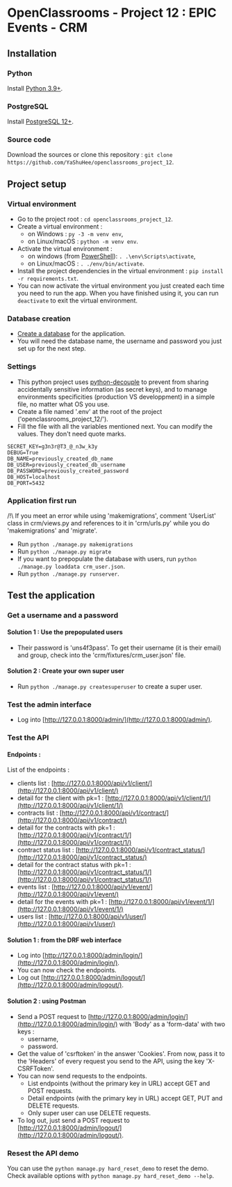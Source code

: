 # OpenClassrooms - Project 12 : EPIC Events - CRM

## Installation

### Python
Install [Python 3.9+](https://www.python.org/downloads/).

### PostgreSQL
Install [PostgreSQL 12+](https://www.postgresql.org/download/).

### Source code
Download the sources or clone this repository : ```git clone https://github.com/YaShuHee/openclassrooms_project_12```.

## Project setup
### Virtual environment
* Go to the project root : ```cd openclassrooms_project_12```.
* Create a virtual environment :
    - on Windows : ```py -3 -m venv env```,
    - on Linux/macOS : ```python -m venv env```.
* Activate the virtual environment :
    - on windows (from [PowerShell](https://docs.microsoft.com/fr-fr/powershell/)): ```. .\env\Scripts\activate```,
    - on Linux/macOS : ```. ./env/bin/activate```.
* Install the project dependencies in the virtual environment : ```pip install -r requirements.txt```.
* You can now activate the virtual environment you just created each time you need to run the app.
When you have finished using it, you can run ```deactivate``` to exit the virtual environment.

### Database creation
* [Create a database](https://www.tutorialspoint.com/postgresql/postgresql_create_database.htm) for the application.
* You will need the database name, the username and password you just set up for the next step.

### Settings
* This python project uses [python-decouple](https://pypi.org/project/python-decouple/) to prevent from sharing accidentally sensitive information (as secret keys), and to manage environments specificities (production VS developpment) in a simple file, no matter what OS you use.
* Create a file named '.env' at the root of the project ('openclassrooms_project_12/').
* Fill the file with all the variables mentioned next. You can modify the values. They don't need quote marks.
```
SECRET_KEY=g3n3r@T3_@_n3w_k3y
DEBUG=True
DB_NAME=previously_created_db_name
DB_USER=previously_created_db_username
DB_PASSWORD=previously_created_password
DB_HOST=localhost
DB_PORT=5432
```

### Application first run
/!\ If you meet an error while using 'makemigrations', comment 'UserList' class in crm/views.py and references to it in 'crm/urls.py' while you do 'makemigrations' and 'migrate'.
* Run ```python ./manage.py makemigrations```
* Run ```python ./manage.py migrate```
* If you want to prepopulate the database with users, run ```python ./manage.py loaddata crm_user.json```.
* Run ```python ./manage.py runserver```.

## Test the application
### Get a username and a password
#### Solution 1 : Use the prepopulated users
* Their password is 'uns4f3pass'. To get their username (it is their email) and group, check into the 'crm/fixtures/crm_user.json' file. 

#### Solution 2 : Create your own super user
* Run ```python ./manage.py createsuperuser``` to create a super user.

### Test the admin interface
* Log into [http://127.0.0.1:8000/admin/](http://127.0.0.1:8000/admin/).

### Test the API
#### Endpoints :
List of the endpoints :
 * clients list : [http://127.0.0.1:8000/api/v1/client/](http://127.0.0.1:8000/api/v1/client/)
 * detail for the client with pk=1 : [http://127.0.0.1:8000/api/v1/client/1/](http://127.0.0.1:8000/api/v1/client/1/)
 * contracts list : [http://127.0.0.1:8000/api/v1/contract/](http://127.0.0.1:8000/api/v1/contract/)
 * detail for the contracts with pk=1 : [http://127.0.0.1:8000/api/v1/contract/1/](http://127.0.0.1:8000/api/v1/contract/1/)
 * contract status list : [http://127.0.0.1:8000/api/v1/contract_status/](http://127.0.0.1:8000/api/v1/contract_status/)
 * detail for the contract status with pk=1 : [http://127.0.0.1:8000/api/v1/contract_status/1/](http://127.0.0.1:8000/api/v1/contract_status/1/)
 * events list : [http://127.0.0.1:8000/api/v1/event/](http://127.0.0.1:8000/api/v1/event/)
 * detail for the events with pk=1 : [http://127.0.0.1:8000/api/v1/event/1/](http://127.0.0.1:8000/api/v1/event/1/)
 * users list : [http://127.0.0.1:8000/api/v1/user/](http://127.0.0.1:8000/api/v1/user/)

#### Solution 1 : from the DRF web interface
* Log into [http://127.0.0.1:8000/admin/login/](http://127.0.0.1:8000/admin/login/).
* You can now check the endpoints.
* Log out [http://127.0.0.1:8000/admin/logout/](http://127.0.0.1:8000/admin/logout/).

#### Solution 2 : using Postman
* Send a POST request to [http://127.0.0.1:8000/admin/login/](http://127.0.0.1:8000/admin/login/) with 'Body' as a 'form-data' with two keys :
    - username,
    - password.
* Get the value of 'csrftoken' in the answer 'Cookies'. From now, pass it to the 'Headers' of every request you send to the API, using the key 'X-CSRFToken'.
* You can now send requests to the endpoints.
    - List endpoints (without the primary key in URL) accept GET and POST requests.
    - Detail endpoints (with the primary key in URL) accept GET, PUT and DELETE requests.
    - Only super user can use DELETE requests.
* To log out, just send a POST request to [http://127.0.0.1:8000/admin/logout/](http://127.0.0.1:8000/admin/logout/).

### Resest the API demo
You can use the ```python manage.py hard_reset_demo``` to reset the demo.
Check available options with ```python manage.py hard_reset_demo --help```.
